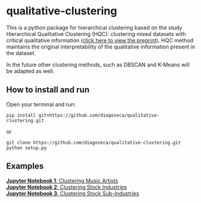 # qualitative-clustering

This is a python package for hierarchical clustering based on the study Hierarchical Qualitative Clustering (HQC): clustering mixed datasets with critical qualitative information [(click here to view the preprint)](https://arxiv.org/abs/2006.16701). HQC method maintains the original interpretability of the qualitative information present in the dataset.

In the future other clustering methods, such as DBSCAN and K-Means will be adapted as well.

## How to install and run

Open your terminal and run:

    pip install git+https://github.com/diogoseca/qualitative-clustering.git

or 

    git clone https://github.com/diogoseca/qualitative-clustering.git
    python setup.py

## Examples

[**Jupyter Notebook 1**: Clustering Music Artists](https://github.com/diogoseca/qualitative-clustering/blob/master/notebooks/1.%20Clustering%20Music%20Artists.ipynb)  
[**Jupyter Notebook 2**: Clustering Stock Industries](https://github.com/diogoseca/qualitative-clustering/blob/master/notebooks/2.%20Clustering%20Company%20Industries.ipynb)  
[**Jupyter Notebook 3**: Clustering Stock Sub-Industries](https://github.com/diogoseca/qualitative-clustering/blob/master/notebooks/3.%20Clustering%20Company%20Sub-Industries.ipynb)  
